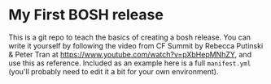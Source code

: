 # My First BOSH release

This is a git repo to teach the basics of creating a bosh release. You can write it yourself by following the video from CF Summit by Rebecca Putinski & Peter Tran at https://www.youtube.com/watch?v=pXbHepMNhZY, and use this as reference. Included as an example here is a full `manifest.yml` (you'll probably need to edit it a bit for your own environment).
